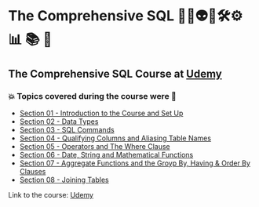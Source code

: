 # The Comprehensive SQL 👨‍💻👽🤖🛠️⚙️:bar_chart: :books: :game_die:
## The Comprehensive SQL Course at [Udemy](https://www.udemy.com/course/the-comprehensive-sql-course/)
### 💥 Topics covered during the course were 🚀
- [Section 01 - Introduction to the Course and Set Up](https://github.com/romulovieira777/The_Comprehensive_SQL_Course/tree/main/Section_01_Introduction_to_the_Course_and_Set_Up)
- [Section 02 - Data Types](https://github.com/romulovieira777/The_Comprehensive_SQL_Course/tree/main/Section_02_Data_Types)
- [Section 03 - SQL Commands](https://github.com/romulovieira777/The_Comprehensive_SQL_Course/tree/main/Section_03_SQL_Commands)
- [Section 04 - Qualifying Columns and Aliasing Table Names](https://github.com/romulovieira777/The_Comprehensive_SQL_Course/tree/main/Section_04_Qualifying_Columns_and_Aliasing_Table_Names)
- [Section 05 - Operators and The Where Clause](https://github.com/romulovieira777/The_Comprehensive_SQL_Course/tree/main/Section_05_Operators_and_The_Where_Clause)
- [Section 06 - Date, String and Mathematical Functions](https://github.com/romulovieira777/The_Comprehensive_SQL_Course/tree/main/Section_06_Date_String_and_Mathematical_Functions)
- [Section 07 - Aggregate Functions and the Groyp By, Having & Order By Clauses](https://github.com/romulovieira777/The_Comprehensive_SQL_Course/tree/main/Section_07_Aggregate_Functions_And_The_Groyp_By_Having_%26_Order_By_Clauses)
- [Section 08 - Joining Tables]()

Link to the course: [Udemy](https://www.udemy.com/course/the-comprehensive-sql-course/)
